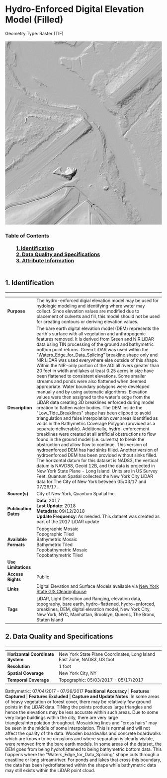 # Hydro-Enforced Digital Elevation Model (Filled)
Geometry Type: Raster (TIF)<br><br>![image](https://github.com/CityOfNewYork/nyc-geo-metadata/blob/master/Images/Hydroenforced_Fill.png)

### Table of Contents<br><br>&nbsp;&nbsp;&nbsp;&nbsp;&nbsp;&nbsp;&nbsp;&nbsp;&nbsp;[**1. Identification**](#1-identification)<br>&nbsp;&nbsp;&nbsp;&nbsp;&nbsp;&nbsp;&nbsp;&nbsp;&nbsp;[**2. Data Quality and Specifications**](#2-data-quality-and-specifications)<br>&nbsp;&nbsp;&nbsp;&nbsp;&nbsp;&nbsp;&nbsp;&nbsp;&nbsp;[**3. Attribute Information**](#3-attribute-information)<br><br>
## 1. Identification
---------------------------------------------
|     |     |
| --- | --- |
**Purpose** |The hydro-enforced digial elevation model may be used for hydologic modeling and identifying where water may collect. Since elevation values are modified due to placement of culverts and fill, this model should not be used for creating contours or deriving elevation values. 
**Description** |The bare earth digital elevation model (DEM) represents the earth's surface with all vegetation and anthropogenic features removed. It is derived from Green and NIR LiDAR data using TIN processing of the ground and bathymetric bottom point returns. Green LiDAR was used within the "Waters_Edge_for_Data_Splicing" breakline shape only and NIR LiDAR was used everywhere else outside of this shape. Within the NIR-only portion of the AOI all rivers greater than 20 feet in width and lakes at least 0.25 acres in size have been flattened to consistent elevations. Some smaller streams and ponds were also flattened when deemed appropriate. Water boundary polygons were developed manually and by using automatic algorithms. Elevation values were then assigned to the water's edge from the LiDAR data creating 3D breaklines enforced during model creation to flatten water bodies. The DEM inside the "Low_Tide_Breaklines" shape has been clipped to avoid triangulation and false interpolation over areas identified as voids in the Bathymetric Coverage Polygon (provided as a separate deliverable). Additionally, hydro-enforcement breaklines were created at all artificial obstructions to flow found in the ground model (i.e. culverts) to break the obstruction and allow flow to continue. This version of hydroenforced DEM has had sinks filled. Another version of hydroenforced DEM has been provided without sinks filled. The horizontal datum for this dataset is NAD83, the vertical datum is NAVD88, Geoid 12B, and the data is projected in New York State Plane - Long Island. Units are in US Survey Feet. Quantum Spatial collected the New York City LiDAR data for The City of New York between 05/03/17 and 07/26/17.
**Source(s)** |City of New York, Quantum Spatial Inc. 
**Publication Dates** |**Data**: 2017<br>**Last Update**: 2018<br>**Metadata**: 09/12/2018<br>**Update Frequency**: As needed. This dataset was created as part of the 2017 LiDAR update
**Available Formats** |Topographic Mosaic<br>Topographic Tiled<br>Bathymetric Mosaic<br>Bathymetric Tiled<br>Topobathymetric Mosaic<br>Topobathymetric Tiled
**Use Limitations** |
**Access Rights** |Public
**Links** |Digital Elevation and Surface Models available via [New York State GIS Clearinghouse](http://gis.ny.gov/elevation/NYC-topobathymetric-DEM.htm)
**Tags** |LiDAR, Light Detection and Ranging, elevation data, topography, bare earth, hydro-flattened, hydro-enforced, breaklines, DEM, digital elevation model, New York City, New York, NYC, Manhattan, Brooklyn, Queens, The Bronx, Staten Island
## 2. Data Quality and Specifications
---------------------------------------------
|     |     |
| --- | --- |
**Horizontal Coordinate System** |New York State Plane Coordinates, Long Island East Zone, NAD83, US foot
**Resolution** |1 foot
**Spatial Coverage** |New York City, NY
**Temporal Coverage** |Topographic: 05/03/2017 - 05/17/2017 
Bathymetric: 07/04/2017 - 07/26/2017
**Positional Accuracy** |
**Features Captured** |
**Features Excluded** |
**Capture and Update Notes** |In some areas of heavy vegetation or forest cover, there may be relatively few ground points in the LiDAR data. TINing the points produces large triangles and hence the elevations may be less accurate within such areas. Due to some very large buildings within the city, there are very large triangles/interpolation throughout. Mosaicking lines and "cross hairs" may be seen in the middle of some interpolation. This is normal and will not affect the quality of the data. Wooden boardwalks and concrete boardwalks which are known to be on pylons and where separation is clearly visible, were removed from the bare earth models. In some areas of the dataset, the DEM goes from being hydroflattened to being bathymetric bottom data. This happens where the "Waters_Edge_for_Data_Splicing" shape cuts through a coastline or long stream/river. For ponds and lakes that cross this boundary, the data has been hydroflattened within the shape while bathymetric data may still exists within the LiDAR point cloud.
